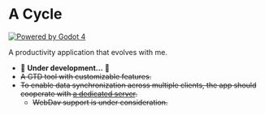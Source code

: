 # A Cycle

[![Powered by Godot 4](https://img.shields.io/badge/Godot-v4.0.alpha15.official-blue)](https://godotengine.org/)

A productivity application that evolves with me.

- 🚧 **Under development...** 🚧
- ~~A GTD tool with customizable features.~~
- ~~To enable data synchronization across multiple clients, the app should cooperate with [a dedicated server](https://github.com/lightyears1998/a-cycle-server).~~
  - ~~WebDav support is under consideration.~~
